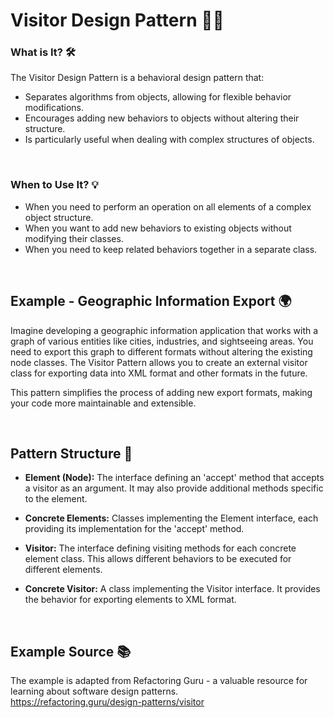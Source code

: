 # Visitor Design Pattern 🚶‍♂️

### What is It? 🛠️

The Visitor Design Pattern is a behavioral design pattern that:

- Separates algorithms from objects, allowing for flexible behavior modifications.
- Encourages adding new behaviors to objects without altering their structure.
- Is particularly useful when dealing with complex structures of objects.

<br>

### When to Use It? 💡

- When you need to perform an operation on all elements of a complex object structure.
- When you want to add new behaviors to existing objects without modifying their classes.
- When you need to keep related behaviors together in a separate class.

<br>


## Example - Geographic Information Export 🌍

Imagine developing a geographic information application that works with a graph of various entities like cities, industries, and sightseeing areas. You need to export this graph to different formats without altering the existing node classes. The Visitor Pattern allows you to create an external visitor class for exporting data into XML format and other formats in the future.

This pattern simplifies the process of adding new export formats, making your code more maintainable and extensible.

<br>


## Pattern Structure 🧩

- **Element (Node):** The interface defining an 'accept' method that accepts a visitor as an argument. It may also provide additional methods specific to the element.

- **Concrete Elements:** Classes implementing the Element interface, each providing its implementation for the 'accept' method.

- **Visitor:** The interface defining visiting methods for each concrete element class. This allows different behaviors to be executed for different elements.

- **Concrete Visitor:** A class implementing the Visitor interface. It provides the behavior for exporting elements to XML format.


<br>


## Example Source 📚

The example is adapted from Refactoring Guru - a valuable resource for learning about software design patterns. <br>
https://refactoring.guru/design-patterns/visitor
